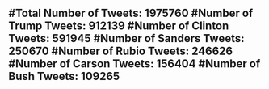 #Total Number of Tweets: 1975760 
#Number of Trump Tweets: 912139
#Number of Clinton Tweets: 591945
#Number of Sanders Tweets: 250670
#Number of Rubio Tweets: 246626
#Number of Carson Tweets: 156404
#Number of Bush Tweets: 109265
---
